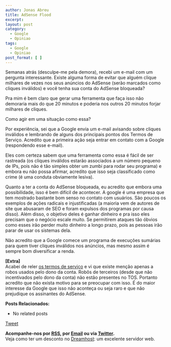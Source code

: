 ```yaml
---
author: Jonas Abreu
title: AdSense Flood
excerpt:
layout: post
category:
  - Google
  - Opiniao
tags:
  - Google
  - Opiniao
post_format: [ ]
---
```

Semanas atrás (desculpe-me pela demora), recebi um e-mail com um pergunta interessante. Existe alguma forma de evitar que alguém clique milhares de vezes nos seus anúncios do AdSense (serão marcados como cliques inválidos) e você tenha sua conta do AdSense bloqueada?

Pra mim é bem claro que gerar uma ferramenta que faça isso não demoraria mais do que 20 minutos e poderia nos outros 20 minutos forjar milhares de cliques.

Como agir em uma situação como essa?

Por experiência, sei que a Google envia um e-mail avisando sobre cliques inválidos e lembrando de alguns dos principais pontos dos Termos de Serviço. Acredito que a primeira ação seja entrar em contato com a Google (respondendo esse e-mail).

Eles com certeza sabem que uma ferramenta como essa é fácil de ser rastreada (os cliques inválidos estarão associados a um número pequeno de IPs, pois não é tão simples obter um zumbi para rodar seu programa) e embora eu não possa afirmar, acredito que isso seja classificado como crime (é uma conduta obviamente lesiva).

Quanto a ter a conta do AdSense bloqueada, eu acredito que embora uma possibilidade, isso é bem difícil de acontecer. A google é uma empresa que tem mostrado bastante bom senso no contato com usuários. São poucos os exemplos de ações radicais e injustificadas (a maioria vem de autores de site que abusaram de SEO e foram expulsos dos programas por causa disso). Além disso, o objetivo deles é ganhar dinheiro e pra isso eles precisam que o negócio escale muito. Se permitirem ataques tão óbvios como esses irão perder muito dinheiro a longo prazo, pois as pessoas irão parar de usar os sistemas dela.

Não acredito que a Google comece um programa de execuções sumárias para quem tiver cliques inválidos nos anúncios, mas mesmo assim é sempre bom diversificar a renda.

**[Extra]**  
Acabei de reler [os termos de serviço][1] e vi que existe menção apenas a robos usados pelo dono da conta. Robôs de terceiros (desde que não incentivados pelo dono da conta) não estão presentes no TOS. Portanto acredito que não exista motivo para se preocupar com isso. É do maior interesse da Google que isso não aconteça ou seja raro e que não prejudique os assinantes do AdSense.

**Posts Relacionados:** 
*   No related posts



[Tweet][2] 





**Acompanhe-nos por [ RSS][3], por [Email][4] ou via [Twitter][5].**  
Veja como ter um desconto no [Dreamhost][6]: um excelente servidor web.

 [1]: https://www.google.com/adsense/static/pt_BR/LocalizedTerms.html?hl=pt_BR
 [2]: https://twitter.com/share
 [3]: http://feeds.feedburner.com/VidaGeek
 [4]: http://feedburner.google.com/fb/a/mailverify?uri=VidaGeek&loc=pt_BR
 [5]: http://twitter.com/blogvidageek
 [6]: http://vidageek.net/dreamhost/
